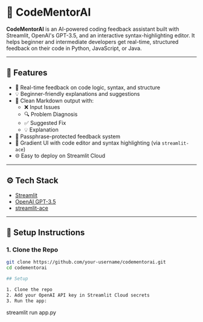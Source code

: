 # 🧠 CodeMentorAI

**CodeMentorAI** is an AI-powered coding feedback assistant built with Streamlit, OpenAI's GPT-3.5, and an interactive syntax-highlighting editor. It helps beginner and intermediate developers get real-time, structured feedback on their code in Python, JavaScript, or Java.

---

## 🚀 Features

- 🎯 Real-time feedback on code logic, syntax, and structure
- 💡 Beginner-friendly explanations and suggestions
- 📝 Clean Markdown output with:
  - ❌ Input Issues
  - 🔍 Problem Diagnosis
  - ✅ Suggested Fix
  - 💡 Explanation
- 🔐 Passphrase-protected feedback system
- 🎨 Gradient UI with code editor and syntax highlighting (via `streamlit-ace`)
- 🌐 Easy to deploy on Streamlit Cloud

---

## ⚙️ Tech Stack

- [Streamlit](https://streamlit.io/)
- [OpenAI GPT-3.5](https://platform.openai.com/docs)
- [streamlit-ace](https://github.com/okld/streamlit-ace)

---

## 🔧 Setup Instructions

### 1. Clone the Repo

```bash
git clone https://github.com/your-username/codementorai.git
cd codementorai

## Setup

1. Clone the repo
2. Add your OpenAI API key in Streamlit Cloud secrets
3. Run the app:

```
streamlit run app.py

```
